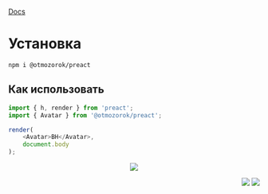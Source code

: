 [Docs](https://otmozorok.github.io/ui/)

# Установка

```shell
npm i @otmozorok/preact
```

## Как использовать

```js
import { h, render } from 'preact';
import { Avatar } from '@otmozorok/preact';

render(
	<Avatar>BH</Avatar>,
	document.body
);
```
<p align="center" ><img src="https://media3.giphy.com/media/v1.Y2lkPTc5MGI3NjExbXoyeW9hM290aTU4bmkzMTZzemQ3eHR1aHQ1NjhoMWp4c3pjZG1weCZlcD12MV9pbnRlcm5hbF9naWZfYnlfaWQmY3Q9cw/1tC8cRlb55wntrAdNL/giphy.gif" /></p>


<p align="right" >
  <a href="https://www.npmjs.com/package/@otmozorok/preact"><img src="https://img.shields.io/npm/v/@otmozorok/preact.svg?style=flat&label=%40otmozorok%2Fpreact" /></a>
  <a href="https://github.com/otmozorok/ui/blob/main/LICENSE.md"><img src="https://img.shields.io/badge/license-MIT-blue.svg" /></a>
</p>